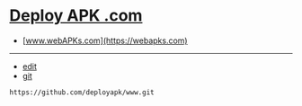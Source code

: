# [Deploy APK .com](https://deployapk.com)

+ [www.webAPKs.com](https://webapks.com)

---
+ [edit](https://github.com/deployapk/www/edit/main/README.md)
+ [git](https://github.com/deployapk/www)
```
https://github.com/deployapk/www.git
```
